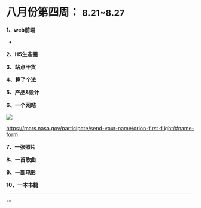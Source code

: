 
# 八月份第四周： <small>8.21~8.27</small>

__1、web前端__    
    
- []()   
 
__2、H5生态圈__      


__3、站点干货__    


__4、算了个法__     


__5、产品&设计__        


__6、一个网站__

![](https://github.com/bluezhan/weeky/raw/master/docs/img/84-1.png) 

https://mars.nasa.gov/participate/send-your-name/orion-first-flight/#name-form


__7、一张照片__   
 

__8、一首歌曲__  


__9、一部电影__   
 

__10、一本书籍__ 




-------------------

“”

